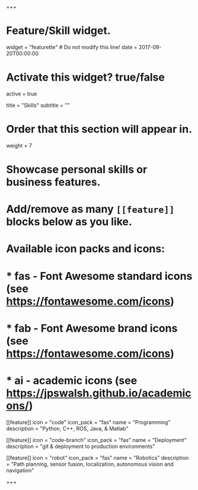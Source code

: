 +++
# Feature/Skill widget.
widget = "featurette"  # Do not modify this line!
date = 2017-09-20T00:00:00

# Activate this widget? true/false
active = true

title = "Skills"
subtitle = ""

# Order that this section will appear in.
weight = 7

# Showcase personal skills or business features.
# 
# Add/remove as many `[[feature]]` blocks below as you like.
# 
# Available icon packs and icons:
# * fas - Font Awesome standard icons (see https://fontawesome.com/icons)
# * fab - Font Awesome brand icons (see https://fontawesome.com/icons)
# * ai - academic icons (see https://jpswalsh.github.io/academicons/)

[[feature]]
  icon = "code"
  icon_pack = "fas"
  name = "Programming" 
  description = "Python, C++, ROS, Java, & Matlab"
  
[[feature]]
  icon = "code-branch"
  icon_pack = "fas"
  name = "Deployment" 
  description = "git & deployment to production environments"  
  
[[feature]]
  icon = "robot"
  icon_pack = "fas"
  name = "Robotics"
  description = "Path planning, sensor fusion, localization, autonomous vision and navigation"

+++
